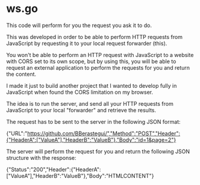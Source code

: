 # ws.go

This code will perform for you the request you ask it to do.

This was developed in order to be able to perform HTTP requests from JavaScript by requesting it to your local request forwarder (this).

You won't be able to perform an HTTP request with JavaScript to a website with CORS set to its own scope, but by using this, you will be able to request an external application to perform the requests for you and return the content.

I made it just to build another project that I wanted to develop fully in JavaScript when found the CORS limitation on my browser.

The idea is to run the server, and send all your HTTP requests from JavaScript to your local "forwarder" and retrieve the results.

The request has to be sent to the server in the following JSON format:

{"URL":"https://github.com/BBerastegui/","Method":"POST","Header":{"HeaderA":["ValueA"],"HeaderB":"ValueB"},"Body":"id=1&page=2"}

The server will perform the request for you and return the following JSON structure with the response:

{"Status":"200","Header":{"HeaderA":["ValueA"],"HeaderB":"ValueB"},"Body":"<html>HTMLCONTENT</html>"}
